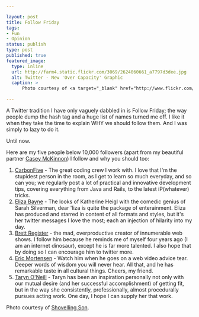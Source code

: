 ```yaml
--- 

layout: post
title: Follow Friday
tags: 
- Fun
- Opinion
status: publish
type: post
published: true
featured_image:
  type: inline
  url: http://farm4.static.flickr.com/3069/2624060661_a7797d3dee.jpg
  alt: Twitter - New 'Over Capacity' Graphic
  caption: >
      Photo courtesy of <a target="_blank" href="http://www.flickr.com/photos/shovellingson/ 2624060661/">Shovelling Son</a>

---
```

A Twitter tradition I have only vaguely dabbled in is Follow Friday; the way people dump the hash tag and a huge list of names turned me off. I like it when they take the time to explain WHY we should follow them. And I was simply to lazy to do it.

Until now.

Here are my five people below 10,000 followers (apart from my beautiful partner <a target="_blank" href="http://twitter.com/caseymckinnon">Casey McKinnon</a>) I follow and why you should too:

<ol>
<li>
<a target="_blank" href="http://twitter.com/carbonfive.com">CarbonFive</a> - The great coding crew I work with. I love that I'm the stupidest person in the room, as I get to learn so much everyday, and so can you; we regularly post a lot of practical and innovative development tips, covering everything from Java and Rails, to the latest iP(whatever) tricks.</li>
<li>
<a target="_blank" href="http://twitter.com/ElizaBayne">Eliza Bayne</a> - The looks of Katherine Heigl with the comedic genius of Sarah Silverman, dear 'liza is quite the package of enterainment. Eliza has produced and starred in content of all formats and styles, but it's her twitter messages I love the most; each an injection of hilarity into my day.</li>
<li>
<a target="_blank" href="http://twitter.com/BrettRegister">Brett Register</a> - the mad, overproductive creator of innumerable web shows. I follow him because he reminds me of myself four years ago (I am an internet dinosaur), except he is far more talented. I also hope that by doing so I can encourage him to twitter more.</li>
<li>
<a target="_blank" href="http://twitter.com/ericmortensen">Eric Mortensen</a> - Watch him when he goes on a web video advice tear. Deeper words of wisdom you will never hear. All that, and he has remarkable taste in all cultural things. Cheers, my friend.</li>
<li>
<a target="_blank" href="http://twitter.com/tarynoneill">Taryn O'Neill</a> - Taryn has been an inspiration personally not only with our mutual desire (and her successful accomplishment) of getting fit, but in the way she consistently, professionally, almost procedurally pursues acting work. One day, I hope I can supply her that work.</li>
</ol>

Photo courtesy of <a target="_blank" href="http://www.flickr.com/photos/shovellingson/2624060661/">Shovelling Son</a>.
